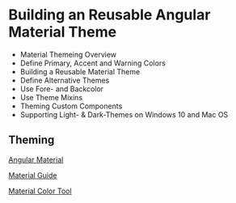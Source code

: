 # Building an Reusable Angular Material Theme

- Material Themeing Overview
- Define Primary, Accent and Warning Colors
- Building a Reusable Material Theme
- Define Alternative Themes
- Use Fore- and Backcolor
- Use Theme Mixins
- Theming Custom Components
- Supporting Light- & Dark-Themes on Windows 10 and Mac OS

## Theming

[Angular Material](https://material.angular.io/)

[Material Guide](https://material.io)

[Material Color Tool](https://material.io/tools/color/)
